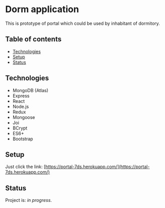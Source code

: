 # Dorm application
This is prototype of portal which could be used by inhabitant of dormitory.

## Table of contents
* [Technologies](#technologies)
* [Setup](#setup)
* [Status](#status)

## Technologies
* MongoDB (Atlas)
* Express
* React
* Node.js
* Redux
* Mongoose
* Joi
* BCrypt
* ES6+
* Bootstrap

## Setup
Just click the link: [https://portal-7ds.herokuapp.com/](https://portal-7ds.herokuapp.com/)

## Status
Project is:  _in progress_.
